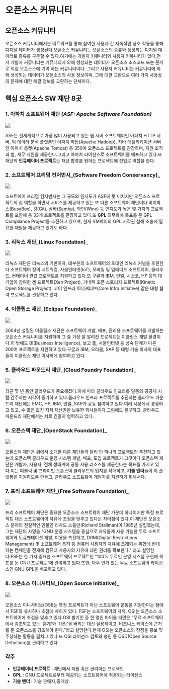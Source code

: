 # 오픈소스 커뮤니티

## 오픈소스 커뮤니티

오픈소스 커뮤니티에서는 네트워크를 통해 참여한 사용자 간 지속적인 상호 작용을 통해 디지털 데이터가 생성된다.오픈소스 커뮤니티는 오픈소스의 종류와 생성되는 디지털 데이터로 종류를 구분할 수 있다.여기에는 개발자 커뮤니티와 사용자 커뮤니티가 있다.먼저 개발자 커뮤니티는 커뮤니티에 의해 생성되는 데이터가 오픈소스 소스코드 또는 문서로 직접 오픈소스에 기여 하는 커뮤니티이다. 그리고 사용자 커뮤니티는 커뮤니티에 의해 생성되는 데이터가 오픈소스의 사용 정보이며, 그에 대한 교환으로 여러 가지 사용상의 문제에 대한 해결 정보를 교환하는 단체이다.

## 핵심 오픈소스 SW 재단 8곳

### 1. 아파치 소프트웨어 재단 _\(ASF: Apache Software Foundation\)_  

![](https://github.com/yelimpark/Aplusgimmie/blob/master/images/apache.png?raw=true)

ASF는 전세계적으로 가장 많이 사용되고 있는 웹 서버 소프트웨어인 아파치 HTTP 서버, 빅 데이터 분석 플랫폼인 아파치 하둡\(Apache Hadoop\), 자바 애플리케이션 서버인 아파치 톰캣\(Apache Tomcat\) 등 350여 오픈소스 프로젝트를 관장하며, 지원 조직과 법, 재무 지원을 제공한다.그리고 아파치 라이선스로 소프트웨어를 배포하고 있다.또 재단의 **인큐베이터 프로젝트**는 재단 합류를 원하는 프로젝트에 진입로 역할을 한다.

### 2. 소프트웨어 프리덤 컨저번시_\(Software Freedom Conservancy\)_ 

![](https://github.com/yelimpark/Aplusgimmie/blob/master/images/software_freedom.png?raw=true)

소프트웨어 프리덤 컨저번시는 그 규모와 인지도가 ASF에 못 미치지만 오픈소스 프로젝트의 집 역할을 하면서 서비스를 제공하고 있는 또 다른 소프트웨어 재단이다.비지박스\(BusyBox\), 깃\(Git\), 삼바\(Samba\), 와인\(Wine\) 등 인지도가 높은 몇 가지의 프로젝트를 포함해 총 33개 프로젝트를 관장하고 있다.또 **GPL** 의무화에 목표를 둔 GPL Compliance Project를 추진하고 있으며, 현재 VM웨어의 GPL 저작권 침해 소송에 필요한 재원을 제공하고 있기도 하다.

### 3. 리눅스 재단_\(Linux Foundation\)_ 

![](https://github.com/yelimpark/Aplusgimmie/blob/master/images/linux.png?raw=true)

리눅스 재단은 리눅스의 기반이자, 대부분의 소프트웨어의 토대인 리눅스 커널을 후원한다.소프트웨어 정의 네트워킹, 사물인터넷\(IoT\), 모바일 및 임베디드 소프트웨어, 클라우드, 컨테이너 관련 프로젝트를 지원하고 있다.또 구글과 IBM, 인텔, 시스코, HP 등의 대기업이 참여한 젠 프로젝트\(Xen Project\), 키네틱 오픈 스토리지 프로젝트\(Kinetic Open Storage Project\), 코어 인프라 이니셔티브\(Core Infra Initiative\) 같은 대형 협력 프로젝트를 관장하고 있다.

### 4. 이클립스 재단_\(Eclipse Foundation\)_

![](https://github.com/yelimpark/Aplusgimmie/blob/master/images/eclips.jpg?raw=true)

 2004년 설립된 이클립스 재단은 소프트웨어 개발, 배포, 관리용 소프트웨어를 개발하는 오픈소스 커뮤니티를 지원하며 그 중 가장 잘 알려진 프로젝트는 이클립스 개발 환경이다.이 밖에도 BI\(Business Intelligence\), 보고 툴, 사물인터넷 등 성숙 단계가 다른 200여 프로젝트를 지원하고 있다.구글과 IBM, 오라클, SAP 등 대형 기술 회사의 대표들이 이클립스 재단 이사회에 참여하고 있다.

### 5. 클라우드 파운드리 재단_\(Cloud Foundry Foundation\)_ 

![](https://github.com/yelimpark/Aplusgimmie/blob/master/images/cloud.png?raw=true)

최근 몇 년 동안 클라우드가 중요해졌다.이에 따라 클라우드 인프라를 일종의 공공재 처럼 간주하는 시각이 증가하고 있다.클라우드 인프라 프로젝트를 추진하는 클라우드 파운드리 재단에는 EMC, HP, IBM, 인텔, SAP가 공동 참여하고 있다.여러 시장에서 경쟁하고 있고, 수 많은 값진 지적 재산권을 보유한 회사들이다.그럼에도 불구하고, 클라우드 파운드리 재단에서는 서로 긴밀히 협력하고 있다.

### 6. 오픈스택 재단_\(OpenStack Foundation\)_ 

![](https://github.com/yelimpark/Aplusgimmie/blob/master/images/openstack.png?raw=true)

오픈스택 재단은 위에서 소개한 다른 재단들과 달리 단 하나의 프로젝트만 추진하고 있는데,오픈스택 클라우드 운영 시스템 개발, 배포, 도입 프로젝트가 그것이다.오픈스택 재단은 개발자, 사용자, 전체 생태계에 공동 사용 리소스를 제공한다는 목표를 가지고 있다.이는 퍼블릭 및 프라이빗 오픈스택 클라우드의 입지를 확대하고, **기술 벤더**들이 이 플랫폼을 지원하도록 만들고, 클라우드 소프트웨어 개발자를 지원하기 위해서다.

### 7. 프리 소프트웨어 재단_\(Free Software Foundation\)_

![](https://github.com/yelimpark/Aplusgimmie/blob/master/images/free%20software.png?raw=true)

 프리 소프트웨어 재단은 중요한 오픈소스 소프트웨어 재단 가운데 하나이지만 특정 프로젝트 대신 소프트웨어의 자유에 초점을 맞추고 있다는 차이점이 있다.이 재단은 오픈소스 분야의 전설적인 인물인 리차드 스톨만\(Richard Stallman\)이 1985년 설립했는데, 그는 재단의 사명을 “GNU 운영 시스템을 중심으로 자유롭게 사용 가능한 무료 소프트웨어와 도큐멘테이션 개발, 이용을 촉진하고, DRM\(Digital Restrictions Management\) 및 소프트웨어 특허 등 컴퓨터 사용자의 자유에 초래되는 위협에 반대하는 캠페인을 전개해 컴퓨터 사용자의 자유에 대한 권리를 확보한다." 라고 설명한다.FSF는 한 가지 중요한 소프트웨어 프로젝트인 ”100% 무료인 운영 시스템 구현에 목표를 둔 GNU 프로젝트“에 관여하고 있다.또한, 아주 인기 있는 무료 소프트웨어 라이선스인 GNU GPL을 배포하고 있다.

### 8. 오픈소스 이니셔티브_\(Open Source Initiative\)_ 

![](https://github.com/yelimpark/Aplusgimmie/blob/master/images/opensource_init.png?raw=true)

오픈소스 이니셔티브\(OSI\)는 특정 프로젝트가 아닌 소프트웨어 운동을 지원한다는 점에서 FSF와 유사하나 초점에 차이가 있다. FSF는 소프트웨어의 자유, OSI는 오픈소스 소프트웨어에 초점을 맞추고 있다.OSI 발기인 중 한 명인 마이클 티먼은 “무료 소프트웨어에서 강조되고 있는 '훈계'와 '대립'을 버리는 대신 실용적이고, 비즈니스 케이스에 근거를 둔 오픈소스를 강조해야 한다.”라고 설명한다.현재 OSI는 오픈소스의 장점을 홍보 및 주창하는 활동을 펼치고 있다.또 OSI 라이선스 검토와 승인 등 OSD\(Open Source Definition\)를 관리하고 있다.

### 각주

* **인큐베이터 프로젝트** : 재단에서 지원 혹은 관리하는 프로젝트
* **GPL** : GNU 프로젝트로부터 제공되는 소프트웨어에 적용되는 라이센스
* **기술 벤더** : 기술 판매자,중개상.



